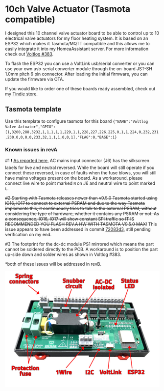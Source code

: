 # 10ch Valve Actuator (Tasmota compatible)
I designed this 10 channel valve actuator board to be able to control up to 10 electrical valve actuators for my floor heating system. It is based on an ESP32 which makes it Tasmota/MQTT compatible and this allows me to easily integrate it into my HomeaAssistant server. For more information check out [Voltlog #383](https://youtu.be/kZS3ggG0QJI).

To flash the ESP32 you can use a VoltLink usb/serial converter or you can use your own usb-serial converter module through the on-board JST-SH 1.0mm pitch 6 pin connector. After loading the initial firmware, you can update the firmware via OTA. 

If you would like to order one of these boards ready assembled, check out my [Tindie store](https://www.tindie.com/products/voltlog/tasmota-esp32-floor-heating-valve-controller/).

## Tasmota template
Use this template to configure tasmota for this board `{"NAME":"Voltlog Valve Actuator","GPIO":[1,3200,288,3232,1,1,1,1,1,229,1,1,228,227,226,225,0,1,1,224,0,232,231,230,0,0,0,0,233,32,1,1,1,0,0,1],"FLAG":0,"BASE":1}`

### Known issues in revA
#1 :exclamation: [As reported here](https://github.com/voltlog/Valve-Actuator/issues/1), AC mains input connector (J6) has the silkscreen labels for live and neutral reversed. While the board will still operate if you connect these reversed, in case of faults when the fuse blows, you will still have mains voltages present on the board. As a workaround, please connect live wire to point marked ```N``` on J6 and neutral wire to point marked ```L```.

~~#2 Starting with Tasmota releases newer than v9.5.0 Tasmota started using IO16, IO17 to connect to external PSRAM and due to the way Tasmota implements this, it continuously  tries to talk to the external PSRAM, without considering the type of hardware, whether it contains any PSRAM or not. As a consequence, IO16, IO17 will show constant SPI traffic so IT IS RECOMMENDED YOU FLASH REV.A HW WITH TASMOTA V9.5.0 MAX!~~ This issue appears to have been addressed in commit [72083d3](https://github.com/arendst/Tasmota/commit/72083d34a71358ce57cc617acf458a57df6f5f50 "72083d3"), still pending verification on my end.

#3 The footprint for the dc-dc module PS1 mirrored which means the part cannot be soldered directly to the PCB. A workaround is to position the part up-side down and solder wires as shown in Voltlog #383.

*both of these issues will be addressed in revB.

![Image of the assembled PCB](esp32-tasmota-zone-valve-controller-2.jpg)
